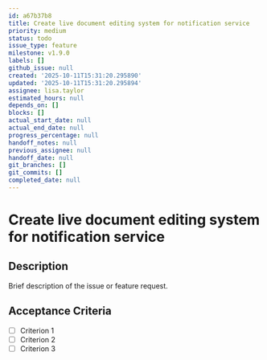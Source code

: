```yaml
---
id: a67b37b8
title: Create live document editing system for notification service
priority: medium
status: todo
issue_type: feature
milestone: v1.9.0
labels: []
github_issue: null
created: '2025-10-11T15:31:20.295890'
updated: '2025-10-11T15:31:20.295894'
assignee: lisa.taylor
estimated_hours: null
depends_on: []
blocks: []
actual_start_date: null
actual_end_date: null
progress_percentage: null
handoff_notes: null
previous_assignee: null
handoff_date: null
git_branches: []
git_commits: []
completed_date: null
---
```


# Create live document editing system for notification service

## Description

Brief description of the issue or feature request.

## Acceptance Criteria

- [ ] Criterion 1
- [ ] Criterion 2
- [ ] Criterion 3